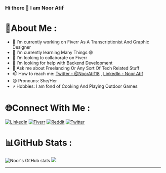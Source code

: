 ### Hi there 👋 I am Noor Atif

<!--
**NoorAtif/NoorAtif** is a ✨ _special_ ✨ repository because its `README.md` (this file) appears on your GitHub profile.
-->

<!-- Here are some ideas to get you started: -->
# 💫About Me :
- 🔭 I’m currently working on Fiverr As A Transcriptionist And Graphic Designer
- 🌱 I’m currently learning Many Things 😄
- 👯 I’m looking to collaborate on Fiverr
- 🤔 I’m looking for help with Backend Development 
- 💬 Ask me about Freelancing Or Any Sort Of Tech Related Stuff
- 📫 How to reach me:  [Twitter - @NoorAtif18](https://twitter.com/NoorAtif18) , [LinkedIn - Noor Atif](https://www.linkedin.com/in/noor-atif-24a58b170/)
- 😄 Pronouns: She/Her
- ⚡ Hobbies: I am fond of Cooking And Playing Outdoor Games 

# 🌐Connect With Me :
   [![LinkedIn](https://img.shields.io/badge/LinkedIn-%230077B5.svg?logo=linkedin&logoColor=white)](https://linkedin.com/in/noor-atif-24a58b170/) [![Fiverr](https://img.shields.io/badge/Fiverr-1DBF73?.svg?logo=fiverr&logoColor=white)](https://www.fiverr.com/users/nooratif22) [![Reddit](https://img.shields.io/badge/Reddit-%23FF4500.svg?logo=Reddit&logoColor=white)](https://www.reddit.com/user/Stunning-Actuary-256) [![Twitter](https://img.shields.io/badge/Twitter-%231DA1F2.svg?logo=Twitter&logoColor=white)](https://twitter.com/NoorAtif18)
   
# 📊GitHub Stats :
 ![Noor's GitHub stats](https://github-readme-stats.vercel.app/api?username=NoorAtif&theme=dark&show_icons=true)
 ![](https://github-readme-stats.vercel.app/api/top-langs/?username=NoorAtif&theme=dark&include_all_commits=false&count_private=false&layout=compact)

---
<!-- [![](https://visitcount.itsvg.in/api?id=NoorAtif&icon=0&color=1)](https://visitcount.itsvg.in) -->

